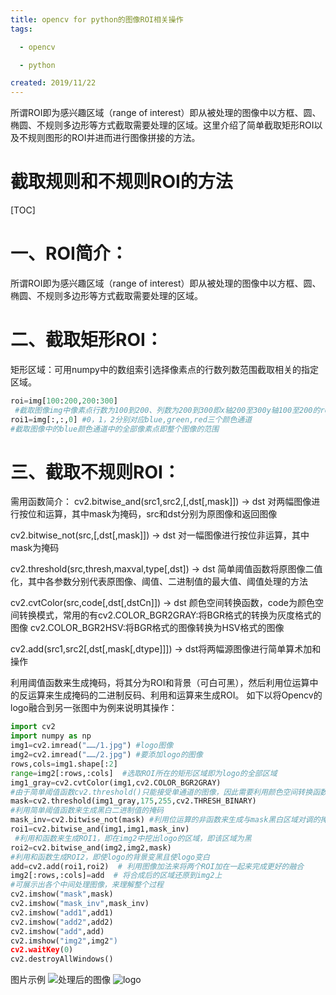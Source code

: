 ```yaml
---
title: opencv for python的图像ROI相关操作
tags:

  - opencv

  - python

created: 2019/11/22
---
```


所谓ROI即为感兴趣区域（range of interest）即从被处理的图像中以方框、圆、椭圆、不规则多边形等方式截取需要处理的区域。这里介绍了简单截取矩形ROI以及不规则图形的ROI并进而进行图像拼接的方法。 <!-- more -->

# 截取规则和不规则ROI的方法

[TOC]

#  一、ROI简介：

所谓ROI即为感兴趣区域（range of interest）即从被处理的图像中以方框、圆、椭圆、不规则多边形等方式截取需要处理的区域。
#  二、截取矩形ROI：
矩形区域：可用numpy中的数组索引选择像素点的行数列数范围截取相关的指定区域。

```python
roi=img[100:200,200:300]
 #截取图像img中像素点行数为100到200、列数为200到300即x轴200至300y轴100至200的roi区域
roi1=img[:,:,0] #0，1，2分别对应blue,green,red三个颜色通道
#截取图像中的blue颜色通道中的全部像素点即整个图像的范围
```


#  三、截取不规则ROI：
需用函数简介：
cv2.bitwise_and(src1,src2,[,dst[,mask]])  → dst
对两幅图像进行按位和运算，其中mask为掩码，src和dst分别为原图像和返回图像

cv2.bitwise_not(src,[,dst[,mask]]) → dst
对一幅图像进行按位非运算，其中mask为掩码

cv2.threshold(src,thresh,maxval,type[,dst]) → dst
简单阈值函数将原图像二值化，其中各参数分别代表原图像、阈值、二进制值的最大值、阈值处理的方法

cv2.cvtColor(src,code[,dst[,dstCn]])  → dst
颜色空间转换函数，code为颜色空间转换模式，常用的有cv2.COLOR_BGR2GRAY:将BGR格式的转换为灰度格式的图像
cv2.COLOR_BGR2HSV:将BGR格式的图像转换为HSV格式的图像

cv2.add(src1,src2[,dst[,mask[,dtype]]]) → dst将两幅源图像进行简单算术加和操作

利用阈值函数来生成掩码，将其分为ROI和背景（可白可黑），然后利用位运算中的反运算来生成掩码的二进制反码、利用和运算来生成ROI。
如下以将Opencv的logo融合到另一张图中为例来说明其操作：

```python
import cv2
import numpy as np
img1=cv2.imread("……/1.jpg") #logo图像
img2=cv2.imread("……/2.jpg") #要添加logo的图像
rows,cols=img1.shape[:2] 
range=img2[:rows,:cols]  #选取ROI所在的矩形区域即为logo的全部区域
img1_gray=cv2.cvtColor(img1,cv2.COLOR_BGR2GRAY)
#由于简单阈值函数cv2.threshold()只能接受单通道的图像，因此需要利用颜色空间转换函数cv2.cvtColor()将其转换为灰度图像
mask=cv2.threshold(img1_gray,175,255,cv2.THRESH_BINARY)
#利用简单阈值函数来生成黑白二进制值的掩码
mask_inv=cv2.bitwise_not(mask) #利用位运算的非函数来生成与mask黑白区域对调的掩码
roi1=cv2.bitwise_and(img1,img1,mask_inv) 
 #利用和函数来生成ROI1，即在img2中挖出logo的区域，即该区域为黑
roi2=cv2.bitwise_and(img2,img2,mask)
#利用和函数生成ROI2，即使logo的背景变黑且使logo变白
add=cv2.add(roi1,roi2)  # 利用图像加法来将两个ROI加在一起来完成更好的融合
img2[:rows,:cols]=add  # 将合成后的区域还原到img2上
#可展示出各个中间处理图像，来理解整个过程
cv2.imshow("mask",mask)
cv2.imshow("mask_inv",mask_inv)
cv2.imshow("add1",add1)
cv2.imshow("add2",add2)
cv2.imshow("add",add)
cv2.imshow("img2",img2")
cv2.waitKey(0)
cv2.destroyAllWindows()

```

图片示例
![处理后的图像](https://img-blog.csdnimg.cn/20190325230705134.jpg?x-oss-process=image/watermark,type_ZmFuZ3poZW5naGVpdGk,shadow_10,text_aHR0cHM6Ly9ibG9nLmNzZG4ubmV0L3h6YzEyMzRfXw==,size_16,color_FFFFFF,t_70)
![logo](https://img-blog.csdnimg.cn/20190325230734723.png)